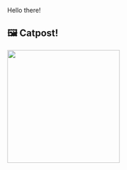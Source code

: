 Hello there!



## 🖼️ Catpost!

<sub>
    <img src="https://cdn2.thecatapi.com/images/q5.jpg" height="256">
</sub>

